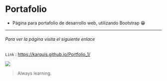 # Portafolio

- Página para portafolio de desarrollo web, utilizando Bootstrap 😁

----
###### Para ver la página visita el siguiente enlace




`Link` : <https://karquis.github.io/Portfolio_1/>


![](https://cdn-icons-png.flaticon.com/512/1508/1508880.png)

> Always learning.
